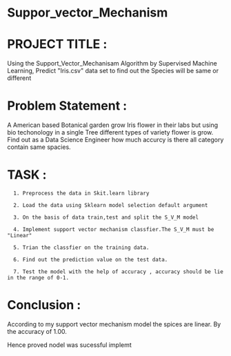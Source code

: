 # Suppor_vector_Mechanism

# PROJECT TITLE :

Using the Support_Vector_Mechanisam Algorithm by Supervised Machine Learning, Predict "Iris.csv" data set to find out the Species will be same or different

# Problem Statement :

 A American based Botanical garden grow Iris flower in their labs but using bio techonology in a single Tree different types of variety flower is grow.
 Find out as a Data Science Engineer how much accurcy is there all category contain same spacies.

 # TASK :  
      1. Preprocess the data in Skit.learn library 
      
      2. Load the data using Sklearn model selection default argument

      3. On the basis of data train,test and split the S_V_M model 

      4. Implement support vector mechanism classfier.The S_V_M must be "Linear" 

      5. Trian the classfier on the training data.

      6. Find out the prediction value on the test data.

      7. Test the model with the help of accuracy , accuracy should be lie in the range of 0-1.


   # Conclusion :
   
   According to my support vector mechanism model the spices are linear. By the accuracy of 1.00.

   Hence proved nodel was sucessful implemt
